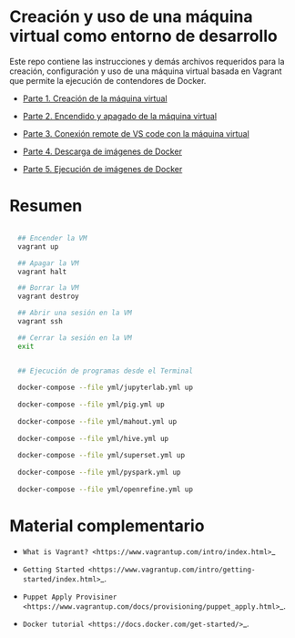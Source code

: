 Creación y uso de una máquina virtual como entorno de desarrollo
=================================================================================================

Este repo contiene las instrucciones y demás archivos requeridos para la creación, configuración
y uso de una máquina virtual basada en Vagrant que permite la ejecución de contendores de Docker.

* [Parte 1. Creación de la máquina virtual ](tutorial/parte-1-creacion-vm.rst)

* [Parte 2. Encendido y apagado de la máquina virtual](parte-2-encendido-apagado-vm.rst)

* [Parte 3. Conexión remote de VS code con la máquina virtual](parte-3-conexion-vscode.rst)

* [Parte 4. Descarga de imágenes de Docker](parte-4-descarga-imagenes.rst)

* [Parte 5. Ejecución de imágenes de Docker](parte-5-ejecucion-imagenes.rst)


Resumen
=================================================================================================

```bash 

  ## Encender la VM
  vagrant up

  ## Apagar la VM
  vagrant halt

  ## Borrar la VM
  vagrant destroy

  ## Abrir una sesión en la VM
  vagrant ssh

  ## Cerrar la sesión en la VM
  exit


  ## Ejecución de programas desde el Terminal
  
  docker-compose --file yml/jupyterlab.yml up
  
  docker-compose --file yml/pig.yml up
  
  docker-compose --file yml/mahout.yml up
  
  docker-compose --file yml/hive.yml up
  
  docker-compose --file yml/superset.yml up
  
  docker-compose --file yml/pyspark.yml up
  
  docker-compose --file yml/openrefine.yml up
```  
  

Material complementario
========================================

* `What is Vagrant? <https://www.vagrantup.com/intro/index.html>`_

* `Getting Started <https://www.vagrantup.com/intro/getting-started/index.html>`_.

* `Puppet Apply Provisiner <https://www.vagrantup.com/docs/provisioning/puppet_apply.html>`_.

* `Docker tutorial <https://docs.docker.com/get-started/>`_.
